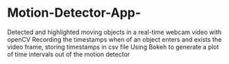 # Motion-Detector-App-
Detected and highlighted moving objects in a real-time webcam video with openCV
Recording the timestamps when of an object enters and exists the video frame, storing timestamps in csv file
Using Bokeh to generate a plot of time intervals out of the motion detector
